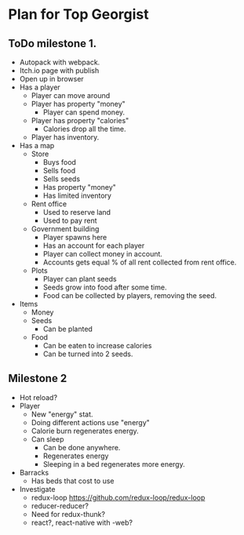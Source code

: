 # Plan for Top Georgist

## ToDo milestone 1.

* Autopack with webpack.
* Itch.io page with publish
* Open up in browser
* Has a player
	* Player can move around
	* Player has property "money"
		* Player can spend money.
	* Player has property "calories"
		* Calories drop all the time.
	* Player has inventory.
* Has a map
	* Store
		* Buys food
		* Sells food
		* Sells seeds
		* Has property "money"
		* Has limited inventory
	* Rent office
		* Used to reserve land
		* Used to pay rent
	* Government building
		* Player spawns here
		* Has an account for each player
		* Player can collect money in account.
		* Accounts gets equal % of all rent collected from rent office.
	* Plots
		* Player can plant seeds
		* Seeds grow into food after some time.
		* Food can be collected by players, removing the seed.
* Items
	* Money
	* Seeds
		* Can be planted
	* Food
		* Can be eaten to increase calories
		* Can be turned into 2 seeds.

## Milestone 2

* Hot reload?
* Player
	* New "energy" stat.
	* Doing different actions use "energy"
	* Calorie burn regenerates energy.
	* Can sleep
		* Can be done anywhere.
		* Regenerates energy
		* Sleeping in a bed regenerates more energy.
* Barracks
	* Has beds that cost to use
* Investigate
	* redux-loop https://github.com/redux-loop/redux-loop
	* reducer-reducer?
	* Need for redux-thunk?
	* react?, react-native with -web?
